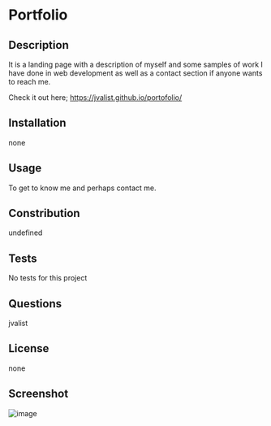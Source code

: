 
# Portfolio

## Description
It is a landing page with a description of myself and some samples of work I have done in web development as well as a contact section if anyone wants to reach me. 

Check it out here; https://jvalist.github.io/portofolio/

## Installation
none

## Usage
To get to know me and perhaps contact me.

## Constribution
undefined

## Tests
No tests for this project

## Questions
jvalist

## License
none
    
    
## Screenshot
![image](https://user-images.githubusercontent.com/120420257/226217125-174f2cfe-d403-4665-ac98-71446e54c581.png)
